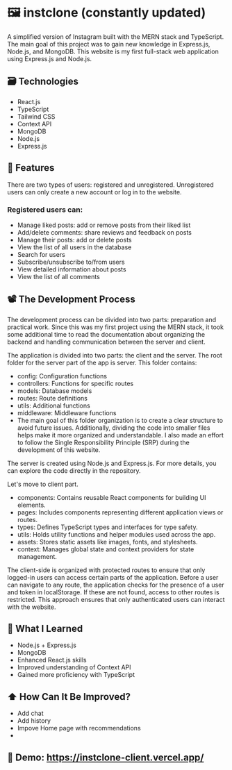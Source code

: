 # 🖼️ instclone (constantly updated)
A simplified version of Instagram built with the MERN stack and TypeScript. The main goal of this project was to gain new knowledge in Express.js, Node.js, and MongoDB. This website is my first full-stack web application using Express.js and Node.js. 

## 🗃️ Technologies
- React.js
- TypeScript
- Tailwind CSS
- Context API
- MongoDB
- Node.js
- Express.js


## 🤙 Features
There are two types of users: registered and unregistered. Unregistered users can only create a new account or log in to the website.

### Registered users can:

- Manage liked posts: add or remove posts from their liked list
- Add/delete comments: share reviews and feedback on posts
- Manage their posts: add or delete posts
- View the list of all users in the database
- Search for users
- Subscribe/unsubscribe to/from users
- View detailed information about posts
- View the list of all comments

## 📽️ The Development Process

The development process can be divided into two parts: preparation and practical work. Since this was my first project using the MERN stack, it took some additional time to read the documentation about organizing the backend and handling communication between the server and client.

The application is divided into two parts: the client and the server. The root folder for the server part of the app is server. This folder contains:

- config: Configuration functions
- controllers: Functions for specific routes
- models: Database models
- routes: Route definitions
- utils: Additional functions
- middleware: Middleware functions
- The main goal of this folder organization is to create a clear structure to avoid future issues. Additionally, dividing the code into smaller files helps make it more organized and understandable. I also made an effort to follow the Single Responsibility Principle (SRP) during the development of this website.

The server is created using Node.js and Express.js. For more details, you can explore the code directly in the repository.

Let's move to client part.

- components: Contains reusable React components for building UI elements.
- pages: Includes components representing different application views or routes.
- types: Defines TypeScript types and interfaces for type safety.
- utils: Holds utility functions and helper modules used across the app.
- assets: Stores static assets like images, fonts, and stylesheets.
- context: Manages global state and context providers for state management.

The client-side is organized with protected routes to ensure that only logged-in users can access certain parts of the application. Before a user can navigate to any route, the application checks for the presence of a user and token in localStorage. If these are not found, access to other routes is restricted. This approach ensures that only authenticated users can interact with the website.


## 🧠 What I Learned

- Node.js + Express.js
- MongoDB
- Enhanced React.js skills
- Improved understanding of Context API
- Gained more proficiency with TypeScript
  
## ⬆️ How Can It Be Improved?
- Add chat
- Add history
- Impove Home page with recommendations
- 
## 🎥 Demo: https://instclone-client.vercel.app/
